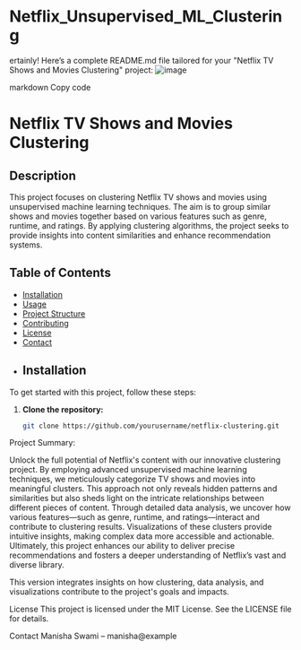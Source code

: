 # Netflix_Unsupervised_ML_Clustering
ertainly! Here’s a complete README.md file tailored for your "Netflix TV Shows and Movies Clustering" project:
![image](https://github.com/user-attachments/assets/1efa0030-7b38-4584-9424-4c6b9518eb30)

markdown
Copy code
# Netflix TV Shows and Movies Clustering

## Description
This project focuses on clustering Netflix TV shows and movies using unsupervised machine learning techniques. The aim is to group similar shows and movies together based on various features such as genre, runtime, and ratings. By applying clustering algorithms, the project seeks to provide insights into content similarities and enhance recommendation systems.

## Table of Contents
- [Installation](#installation)
-  [Usage](#usage)
- [Project Structure](#project-structure)
- [Contributing](#contributing)
- [License](#license)
- [Contact](#contact)
- ## Installation
To get started with this project, follow these steps:

1. **Clone the repository:**

   ```bash
   git clone https://github.com/yourusername/netflix-clustering.git
Project Summary:

Unlock the full potential of Netflix's content with our innovative clustering project. By employing advanced unsupervised machine learning techniques, we meticulously categorize TV shows and movies into meaningful clusters. This approach not only reveals hidden patterns and similarities but also sheds light on the intricate relationships between different pieces of content. Through detailed data analysis, we uncover how various features—such as genre, runtime, and ratings—interact and contribute to clustering results. Visualizations of these clusters provide intuitive insights, making complex data more accessible and actionable. Ultimately, this project enhances our ability to deliver precise recommendations and fosters a deeper understanding of Netflix’s vast and diverse library.

This version integrates insights on how clustering, data analysis, and visualizations contribute to the project's goals and impacts.








License
This project is licensed under the MIT License. See the LICENSE file for details.

Contact
Manisha Swami – manisha@example
